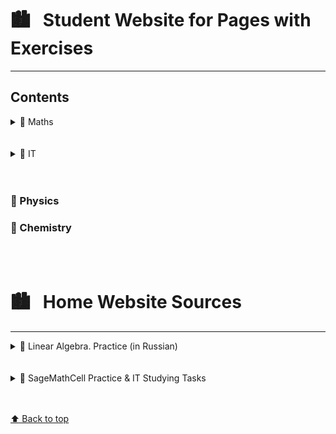 <h1>🏙 &nbsp; Student Website for Pages with Exercises</h1>

---

## Contents

<details>
<summary>📑 Maths</summary><br/><br/>
  
Wolfram Cloud<br/><br/>
<a href="https://studentwebsite2019.github.io/mathTF1319W.html">🌀 Standard Calculations. Part 1</a><br/><br/>
Google Colaboratory<br/>     
<a href="https://colab.research.google.com/drive/1MT0iq9l_Hzeh6FTbicvLuVdvNbV6J82p">📓 Standard Calculations. Part 1</a><br/>
<a href="https://colab.research.google.com/drive/1VF7zOPBWvfhnfUXfOgSgLnz65MiC4ULh">📓 Standard Calculations. Part 2</a><br/><br/>
SageMathCell<br/><br/>
<a href="https://studentwebsite2019.github.io/mathTF1319_01.html">🌀 № 1</a> &nbsp; &nbsp;
<a href="https://studentwebsite2019.github.io/mathTF1319_02.html">🌀 № 2</a> &nbsp; &nbsp;
<a href="https://studentwebsite2019.github.io/mathTF1319_03.html">🌀 № 3</a> &nbsp; &nbsp;
<a href="https://studentwebsite2019.github.io/mathTF1319_04.html">🌀 № 4</a> &nbsp; &nbsp;
<a href="https://studentwebsite2019.github.io/mathTF1319_05.html">🌀 № 5</a> &nbsp; &nbsp;
<a href="https://studentwebsite2019.github.io/mathTF1319_09.html">🌀 № 9</a> <br/><br/>
<a href="https://studentwebsite2019.github.io/mathTF1319_11.html">🌀 № 11</a> &nbsp; &nbsp;
<a href="https://studentwebsite2019.github.io/mathTF1319_12.html">🌀 № 12</a> &nbsp; &nbsp;
<a href="https://studentwebsite2019.github.io/mathTF1319_13.html">🌀 № 13</a> &nbsp; &nbsp;
<a href="https://studentwebsite2019.github.io/mathTF1319_14.html">🌀 № 14</a> &nbsp; &nbsp;
<a href="https://studentwebsite2019.github.io/mathTF1319_15.html">🌀 № 15</a> &nbsp; &nbsp;
<a href="https://studentwebsite2019.github.io/mathTF1319_16.html">🌀 № 16</a> &nbsp; &nbsp;
<a href="https://studentwebsite2019.github.io/mathTF1319_17.html">🌀 № 17</a> <br/><br/>

</details><br/><br/>

<details>
<summary>📑 IT</summary><br/><br/>  
  
Wolfram Cloud<br/><br/>
<a href="https://studentwebsite2019.github.io/itTF1319W.html">🌀 Standard Calculations. Part 1</a><br/><br/>
Google Colaboratory<br/>     
<a href="https://colab.research.google.com/drive/1c1iJqa66AdXCwUru2aRfbAg4j-CGLVRe">📓 Standard Calculations. Part 1</a><br/><br/>
SageMathCell<br/><br/>
<a href="https://studentwebsite2019.github.io/itTF1319_01.html">🌀 № 1</a> &nbsp; &nbsp;
<a href="https://studentwebsite2019.github.io/itTF1319_02.html">🌀 № 2</a> &nbsp; &nbsp;
<a href="https://studentwebsite2019.github.io/itTF1319_03.html">🌀 № 3</a> &nbsp; &nbsp;
<a href="https://studentwebsite2019.github.io/itTF1319_04.html">🌀 № 4</a><br/><br/>
LabWorks<br/><br/>
<a href="https://docs.google.com/document/d/15g3Hm42l0WJaqMxwerUl2HWQxJFOpKgrvaEuuURwWLo">📑 № 1</a> &nbsp; &nbsp;
<a href="https://docs.google.com/document/d/1qahs_lncNFbVxrEggxDzxutKP7DOKf1EVXtvvZvGz10">📑 № 2</a> &nbsp; &nbsp;
<a href="https://docs.google.com/document/d/1aSbf2zEQRXJ728eMVgP1HJXz2dRR4sQC-f-65aHnOT0">📑 № 3</a> &nbsp; &nbsp;
<a href="https://docs.google.com/document/d/1b7o0D6wCijJidhQmmQheDaqLvLEy_LnmSUrZWBsX5Jg">📑 № 4</a> &nbsp; &nbsp;
<a href="https://docs.google.com/document/d/1b2ziteabKv_FaR9Z9sXLvVuJ3QyN-ksDwzSWQXn_gME">📑 № 5</a> &nbsp; &nbsp;
<a href="https://docs.google.com/document/d/1x9ZzUw5v-J5q6uZenXASNhIbSLFRANUL8jE2i1iditQ">📑 № 6</a> &nbsp; &nbsp;
<a href="https://docs.google.com/document/d/1nt93DgaLz6KazU12X8sp6a_W9PkOAXoaYUtQUtd4-EM">📑 № 7</a><br/><br/>
<a href="https://docs.google.com/document/d/10ycOFJnu3CBLfcH3qb-PrT-3UgFBuS4ZBvhpCLELPeY">📑 № 8</a> &nbsp; &nbsp;
<a href="https://docs.google.com/document/d/1Z_9ldVTFs5wkjK3TU3Clib7pkD0nVqhNJzlhIdfwUZE">📑 № 9</a> &nbsp; &nbsp;
<a href="https://docs.google.com/document/d/1Yvt6AaV7HWrir117VMG_G4kb-IAcCwGBprKbuB8TPZY">📑 № 10</a> &nbsp; &nbsp;
<a href="https://docs.google.com/document/d/1OnVT1f6RmmfzezaynuYaT7ZC3-mv38Re-xLFHqZi7JE">📑 № 11</a> &nbsp; &nbsp;
<a href="https://docs.google.com/document/d/1RhFsUdJWjplfGeYpEV2DZ2toC6Y7lJXgdaZyyqUvs3Q">📑 № 12</a> &nbsp; &nbsp;
<a href="https://docs.google.com/document/d/1lWVOZi7Qo4bLpLg2ZD753TIJ43hRLzNxTsgofIzIUHI">📑 № 13</a><br/><br/>

</details><br/><br/>

### 📑 Physics

### 📑 Chemistry
<br/><br/>

<h1>🏙 &nbsp; Home Website Sources</h1>

---

<details>
<summary>📑 Linear Algebra. Practice (in Russian)</summary><br/><br/>

<a href="https://olgabelitskaya.github.io/linear_algebra_practice/work0.html"> 🌀 № 0</a> &nbsp; &nbsp;
<a href="https://olgabelitskaya.github.io/linear_algebra_practice/work1.html"> 🌀 № 1</a> &nbsp; &nbsp;
<a href="https://olgabelitskaya.github.io/linear_algebra_practice/work2.html"> 🌀 № 2</a> &nbsp; &nbsp;
<a href="https://olgabelitskaya.github.io/linear_algebra_practice/work3.html"> 🌀 № 3</a> &nbsp; &nbsp;
<a href="https://olgabelitskaya.github.io/linear_algebra_practice/work4.html"> 🌀 № 4</a><br/><br/>
<a href="https://olgabelitskaya.github.io/linear_algebra_practice/work5.html"> 🌀 № 5</a> &nbsp; &nbsp;
<a href="https://olgabelitskaya.github.io/linear_algebra_practice/work6.html"> 🌀 № 6</a> &nbsp; &nbsp;
<a href="https://olgabelitskaya.github.io/linear_algebra_practice/work7.html"> 🌀 № 7</a> &nbsp; &nbsp;
<a href="https://olgabelitskaya.github.io/linear_algebra_practice/work8.html"> 🌀 № 8</a> &nbsp; &nbsp;
<a href="https://olgabelitskaya.github.io/linear_algebra_practice/work9.html"> 🌀 № 9</a><br/><br/>
<a href="https://olgabelitskaya.github.io/linear_algebra_practice/work10.html"> 🌀 № 10</a> &nbsp; &nbsp;
<a href="https://olgabelitskaya.github.io/linear_algebra_practice/work11.html"> 🌀 № 11</a> &nbsp; &nbsp;
<a href="https://olgabelitskaya.github.io/linear_algebra_practice/work12.html"> 🌀 № 12</a> &nbsp; &nbsp;
<a href="https://olgabelitskaya.github.io/linear_algebra_practice/work13.html"> 🌀 № 13</a> &nbsp; &nbsp;
<a href="https://olgabelitskaya.github.io/linear_algebra_practice/work14.html"> 🌀 № 14</a>

</details><br/><br/>

<details>
<summary>📑 SageMathCell Practice & IT Studying Tasks</summary><br/><br/>

<a href="https://olgabelitskaya.github.io/it_mini_campus/Task_1_1_Task_1_2.html"> 🌀 Task 1.1. Task1.2</a> &nbsp; &nbsp;
<a href="https://olgabelitskaya.github.io/it_mini_campus/Task_1_3_1.html"> 🌀 Task 1.3.1</a> &nbsp; &nbsp; 
<a href="https://olgabelitskaya.github.io/it_mini_campus/Task_1_3_2.html"> 🌀 Task 1.3.2</a> &nbsp; &nbsp;
<a href="https://olgabelitskaya.github.io/it_mini_campus/Task_1_3_3.html"> 🌀 Task 1.3.3</a> <br/><br/>
<a href="https://olgabelitskaya.github.io/it_mini_campus/Task_1_4_1.html"> 🌀 Task 1.4.1</a> &nbsp; &nbsp;
<a href="https://olgabelitskaya.github.io/it_mini_campus/Task_1_4_2.html"> 🌀 Task 1.4.2</a> &nbsp; &nbsp; 
<a href="https://olgabelitskaya.github.io/it_mini_campus/Task_1_4_3.html"> 🌀 Task 1.4.3</a><br/><br/>
<a href="https://olgabelitskaya.github.io/it_mini_campus/Task_1_5.html"> 🌀 Task 1.5</a> &nbsp; &nbsp;
<a href="https://olgabelitskaya.github.io/it_mini_campus/Task_1_6.html"> 🌀 Task 1.6</a> &nbsp; &nbsp;
<a href="https://olgabelitskaya.github.io/it_mini_campus/Task_1_7.html"> 🌀 Task 1.7</a> &nbsp; &nbsp;
<a href="https://olgabelitskaya.github.io/it_mini_campus/Task_1_8.html"> 🌀 Task 1.8</a> <br/><br/>
<a href="https://olgabelitskaya.github.io/it_mini_campus/Task_1_9_1.html"> 🌀 Task 1.9.1</a> &nbsp; &nbsp;
<a href="https://olgabelitskaya.github.io/it_mini_campus/Task_1_9_2.html"> 🌀 Task 1.9.2</a> &nbsp; &nbsp;
<a href="https://olgabelitskaya.github.io/it_mini_campus/Task_1_9_3.html"> 🌀 Task 1.9.3</a> &nbsp; &nbsp;
<a href="https://olgabelitskaya.github.io/it_mini_campus/Task_1_9_4.html"> 🌀 Task 1.9.4</a><br/><br/>
<a href="https://olgabelitskaya.github.io/it_mini_campus/Task_2_2.html"> 🌀 Task 2.2</a> &nbsp; &nbsp;
<a href="https://olgabelitskaya.github.io/it_mini_campus/Task_2_3.html"> 🌀 Task 2.3</a> &nbsp; &nbsp;
<a href="https://olgabelitskaya.github.io/it_mini_campus/Task_2_4.html"> 🌀 Task 2.4</a> <br/><br/>
<a href="https://olgabelitskaya.github.io/it_mini_campus/Task_2_5_1.html"> 🌀 Task 2.5.1</a> &nbsp; &nbsp;
<a href="https://olgabelitskaya.github.io/it_mini_campus/Task_2_5_2.html"> 🌀 Task 2.5.2</a> &nbsp; &nbsp;
<a href="https://olgabelitskaya.github.io/it_mini_campus/Task_2_5_3.html"> 🌀 Task 2.5.3</a> &nbsp; &nbsp;
<a href="https://olgabelitskaya.github.io/it_mini_campus/Task_2_5_4.html"> 🌀 Task 2.5.4</a> &nbsp; &nbsp;
<a href="https://olgabelitskaya.github.io/it_mini_campus/Task_2_6.html"> 🌀 Task 2.6</a> <br/><br/>
<a href="https://olgabelitskaya.github.io/it_mini_campus/Task_3_1_1.html"> 🌀 Task 3.3.1</a> &nbsp; &nbsp;
<a href="https://olgabelitskaya.github.io/it_mini_campus/Task_3_1_2.html"> 🌀 Task 3.3.2</a> &nbsp; &nbsp;

</details><br/><br/>

[⬆ Back to top](#Contents)
